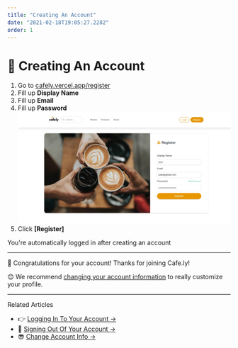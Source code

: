 ```yaml
---
title: "Creating An Account"
date: "2021-02-18T19:05:27.2282"
order: 1
---
```


# 🤩 Creating An Account

1. Go to [cafely.vercel.app/register](https://cafely.vercel.app/register)
2. Fill up **Display Name**
3. Fill up **Email**
4. Fill up **Password**
   ![CreateAccount](https://raw.githubusercontent.com/seajayrubynose/cafely-pictures/master/manual_images/creatingaccount_0.jpg)
5. Click **[Register]**

You're automatically logged in after creating an account

---

🎉 Congratulations for your account! Thanks for joining Cafe.ly!

😊 We recommend [changing your account information](/manual/ChangeAccountInfo) to really customize your profile.

---

Related Articles

- 👉 [Logging In To Your Account &rarr;](/manual/LoggingIn)
- 🚪 [Signing Out Of Your Account &rarr;](/SigningOut)
- 😎 [Change Account Info &rarr;](/ChangeAccountInfo)
